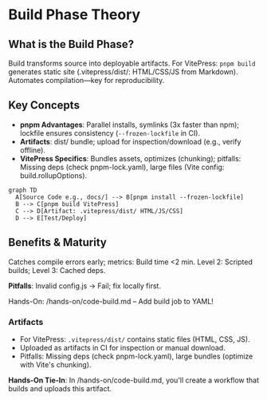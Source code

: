 # Build Phase Theory

## What is the Build Phase?
Build transforms source into deployable artifacts. For VitePress: `pnpm build` generates static site (.vitepress/dist/: HTML/CSS/JS from Markdown). Automates compilation—key for reproducibility.

## Key Concepts
- **pnpm Advantages**: Parallel installs, symlinks (3x faster than npm); lockfile ensures consistency (`--frozen-lockfile` in CI).
- **Artifacts**: dist/ bundle; upload for inspection/download (e.g., verify offline).
- **VitePress Specifics**: Bundles assets, optimizes (chunking); pitfalls: Missing deps (check pnpm-lock.yaml), large files (Vite config: build.rollupOptions).

```mermaid
graph TD
  A[Source Code e.g., docs/] --> B[pnpm install --frozen-lockfile]
  B --> C[pnpm build VitePress]
  C --> D[Artifact: .vitepress/dist/ HTML/JS/CSS]
  D --> E[Test/Deploy]
```

## Benefits & Maturity
Catches compile errors early; metrics: Build time <2 min. Level 2: Scripted builds; Level 3: Cached deps.

**Pitfalls**: Invalid config.js → Fail; fix locally first.

Hands-On: /hands-on/code-build.md – Add build job to YAML!
### Artifacts
- For VitePress: `.vitepress/dist/` contains static files (HTML, CSS, JS).
- Uploaded as artifacts in CI for inspection or manual download.
- Pitfalls: Missing deps (check pnpm-lock.yaml), large bundles (optimize with Vite's chunking).

**Hands-On Tie-In**: In /hands-on/code-build.md, you'll create a workflow that builds and uploads this artifact.
